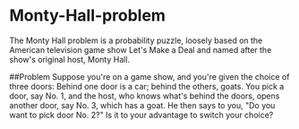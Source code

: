 Monty-Hall-problem
==================

The Monty Hall problem is a probability puzzle, loosely based on the American television game show Let's Make a Deal and named after the show's original host, Monty Hall.

##Problem
Suppose you're on a game show, and you're given the choice of three doors: Behind one door is a car; behind the others, goats. You pick a door, say No. 1, and the host, who knows what's behind the doors, opens another door, say No. 3, which has a goat. He then says to you, "Do you want to pick door No. 2?" Is it to your advantage to switch your choice?
